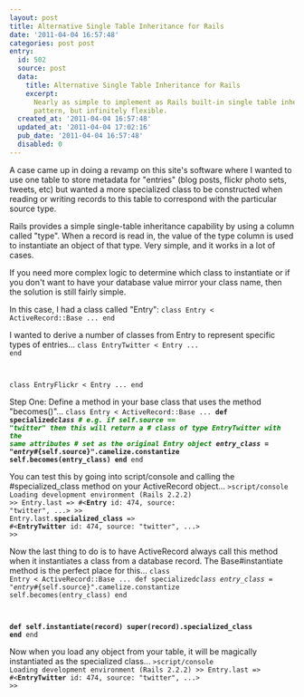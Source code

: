 ```yaml
---
layout: post
title: Alternative Single Table Inheritance for Rails
date: '2011-04-04 16:57:48'
categories: post post
entry:
  id: 502
  source: post
  data:
    title: Alternative Single Table Inheritance for Rails
    excerpt:
      Nearly as simple to implement as Rails built-in single table inheritance
      pattern, but infinitely flexible.
  created_at: '2011-04-04 16:57:48'
  updated_at: '2011-04-04 17:02:16'
  pub_date: '2011-04-04 16:57:48'
  disabled: 0
---
```


A case came up in doing a revamp on this site's software where I wanted to use one table to store metadata for "entries" (blog posts, flickr photo sets, tweets, etc) but wanted a more specialized class to be constructed when reading or writing records to this table to correspond with the particular source type.

Rails provides a simple single-table inheritance capability by using a column called "type". When a record is read in, the value of the type column is used to instantiate an object of that type. Very simple, and it works in a lot of cases.

If you need more complex logic to determine which class to instantiate or if you don't want to have your database value mirror your class name, then the solution is still fairly simple.

In this case, I had a class called "Entry":
<code>class Entry < ActiveRecord::Base
...
end</code>

I wanted to derive a number of classes from Entry to represent specific types of entries...
<code>class EntryTwitter &lt; Entry
...
end

class EntryFlickr &lt; Entry
...
end</code>

Step One: Define a method in your base class that uses the method "becomes()"...
<code>class Entry &lt; ActiveRecord::Base
...
<strong>def specialized*class
<span style="color:green;"># e.g. if self.source == "twitter" then this will return a # class of type EntryTwitter with the same attributes # set as the original Entry object</span>
entry_class = "entry*#{self.source}".camelize.constantize
self.becomes(entry_class)
end</strong>
end
</code>

You can test this by going into script/console and calling the #specialized_class method on your ActiveRecord object...
<code>&gt;script/console
Loading development environment (Rails 2.2.2)
&gt;&gt; Entry.last
=&gt; #&lt;<strong>Entry</strong> id: 474, source: "twitter", ...&gt;
&gt;&gt; Entry.last.<strong>specialized_class</strong>
=&gt; #&lt;<strong>EntryTwitter</strong> id: 474, source: "twitter", ...&gt;
&gt;&gt;</code>

Now the last thing to do is to have ActiveRecord always call this method when it instantiates a class from a database record. The Base#instantiate method is the perfect place for this...
<code>class Entry &lt; ActiveRecord::Base
...
def specialized*class
entry_class = "entry*#{self.source}".camelize.constantize
self.becomes(entry_class)
end

<strong>def self.instantiate(record)
super(record).specialized_class
end</strong>
end</code>

Now when you load any object from your table, it will be magically instantiated as the specialized class...
<code>&gt;script/console
Loading development environment (Rails 2.2.2)
&gt;&gt; Entry.last
=&gt; #&lt;<strong>EntryTwitter</strong> id: 474, source: "twitter", ...&gt;
&gt;&gt;</code>
